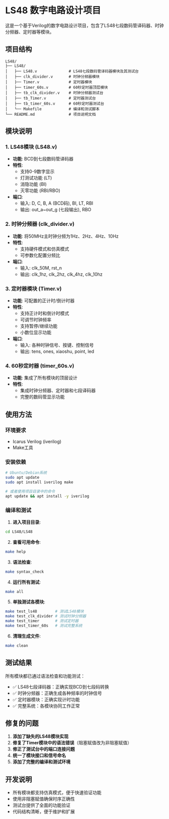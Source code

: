 # LS48 数字电路设计项目

这是一个基于Verilog的数字电路设计项目，包含了LS48七段数码管译码器、时钟分频器、定时器等模块。

## 项目结构

```
LS48/
├── LS48/
│   ├── LS48.v              # LS48七段数码管译码器模块及其测试台
│   ├── clk_divider.v       # 时钟分频器模块
│   ├── Timer.v             # 定时器模块
│   ├── timer_60s.v         # 60秒定时器顶层模块
│   ├── tb_clk_divider.v    # 时钟分频器测试台
│   ├── tb_Timer.v          # 定时器测试台
│   ├── tb_timer_60s.v      # 60秒定时器测试台
│   └── Makefile            # 编译和测试脚本
└── README.md               # 项目说明文档
```

## 模块说明

### 1. LS48模块 (LS48.v)
- **功能**: BCD到七段数码管译码器
- **特性**: 
  - 支持0-9数字显示
  - 灯测试功能 (LT)
  - 消隐功能 (BI)
  - 灭零功能 (RBI/RBO)
- **端口**:
  - 输入: D, C, B, A (BCD码), BI, LT, RBI
  - 输出: out_a~out_g (七段输出), RBO

### 2. 时钟分频器 (clk_divider.v)
- **功能**: 将50MHz主时钟分频为1Hz、2Hz、4Hz、10Hz
- **特性**: 
  - 支持硬件模式和仿真模式
  - 可参数化配置分频比
- **端口**:
  - 输入: clk_50M, rst_n
  - 输出: clk_1hz, clk_2hz, clk_4hz, clk_10hz

### 3. 定时器模块 (Timer.v)
- **功能**: 可配置的正计时/倒计时器
- **特性**:
  - 支持正计时和倒计时模式
  - 可调节时钟频率
  - 支持暂停/继续功能
  - 小数位显示功能
- **端口**:
  - 输入: 各种时钟信号、按键、控制信号
  - 输出: tens, ones, xiaoshu, point, led

### 4. 60秒定时器 (timer_60s.v)
- **功能**: 集成了所有模块的顶层设计
- **特性**:
  - 集成时钟分频器、定时器和七段译码器
  - 完整的数码管显示功能

## 使用方法

### 环境要求
- Icarus Verilog (iverilog)
- Make工具

### 安装依赖
```bash
# Ubuntu/Debian系统
sudo apt update
sudo apt install iverilog make

# 或者使用项目目录中的命令
apt update && apt install -y iverilog
```

### 编译和测试

1. **进入项目目录**:
```bash
cd LS48/LS48
```

2. **查看可用命令**:
```bash
make help
```

3. **语法检查**:
```bash
make syntax_check
```

4. **运行所有测试**:
```bash
make all
```

5. **单独测试各模块**:
```bash
make test_ls48        # 测试LS48模块
make test_clk_divider # 测试时钟分频器
make test_timer       # 测试定时器
make test_timer_60s   # 测试完整系统
```

6. **清理生成文件**:
```bash
make clean
```

## 测试结果

所有模块都已通过语法检查和功能测试：

- ✅ LS48七段译码器：正确实现BCD到七段码转换
- ✅ 时钟分频器：正确生成各种频率的时钟信号
- ✅ 定时器模块：正确实现计时功能
- ✅ 完整系统：各模块协同工作正常

## 修复的问题

1. **添加了缺失的LS48模块实现**
2. **修复了Timer模块中的语法错误**（阻塞赋值改为非阻塞赋值）
3. **修正了测试台中的端口连接问题**
4. **统一了模块接口和信号命名**
5. **添加了完整的编译和测试环境**

## 开发说明

- 所有模块都支持仿真模式，便于快速验证功能
- 使用非阻塞赋值确保时序正确性
- 测试台提供了全面的功能验证
- 代码结构清晰，便于维护和扩展